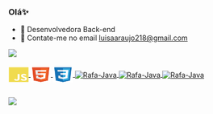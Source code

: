 ### Olá✨


- 🔭 Desenvolvedora Back-end
- 📲 Contate-me no email luisaaraujo218@gmail.com
 <div align="left">
  <a href="https://github.com/luisalcsa">
  <img height="180em" src="https://github-readme-stats.vercel.app/api/top-langs/?username=luisalcsa&layout=compact&langs_count=7&theme=dracula"/>
</div>


  <div style="display: inline_block"><br>
  <img align="center" alt="Rafa-Js" height="30" width="40" src="https://raw.githubusercontent.com/devicons/devicon/master/icons/javascript/javascript-plain.svg">
  <img align="center" alt="Rafa-HTML" height="30" width="40" src="https://raw.githubusercontent.com/devicons/devicon/master/icons/html5/html5-original.svg">
  <img align="center" alt="Rafa-CSS" height="30" width="40" src="https://raw.githubusercontent.com/devicons/devicon/master/icons/css3/css3-original.svg">
  <img align="center" alt="Rafa-Java" height="45" width="50" src="https://cdn.jsdelivr.net/gh/devicons/devicon/icons/java/java-original-wordmark.svg"/> 
  <img align="center" alt="Rafa-Java" height="50" width="48" src="https://cdn.jsdelivr.net/gh/devicons/devicon/icons/spring/spring-original-wordmark.svg" />
  <img align="center" alt="Rafa-Java" height="55" width="50" src="https://cdn.jsdelivr.net/gh/devicons/devicon/icons/mysql/mysql-original-wordmark.svg"/>
          
  <br>
</div>
  
  ##
  
<div>
    <a href="https://www.linkedin.com/in/lu%C3%ADsa-ara%C3%BAjo-1ba351182" target="_blank"><img src="https://img.shields.io/badge/-LinkedIn-%230077B5?style=for-the-badge&logo=linkedin&logoluisaaraujo218@gmail.com">
  </div>


